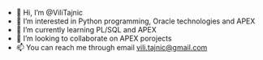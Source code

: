 - 👋 Hi, I’m @ViliTajnic
- 👀 I’m interested in Python programming, Oracle technologies and APEX 
- 🌱 I’m currently learning PL/SQL and APEX
- 💞️ I’m looking to collaborate on APEX porojects
- 📫 You can reach me through email vili.tajnic@gmail.com

<!---
ViliTajnic/ViliTajnic is a ✨ special ✨ repository because its `README.md` (this file) appears on your GitHub profile.
You can click the Preview link to take a look at your changes.
--->
